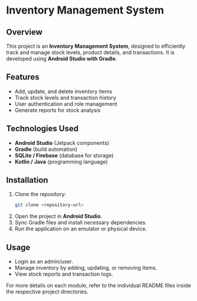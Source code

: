 # Inventory Management System

## Overview
This project is an **Inventory Management System**, designed to efficiently track and manage stock levels, product details, and transactions. It is developed using **Android Studio with Gradle**.

## Features
- Add, update, and delete inventory items
- Track stock levels and transaction history
- User authentication and role management
- Generate reports for stock analysis

## Technologies Used
- **Android Studio** (Jetpack components)
- **Gradle** (build automation)
- **SQLite / Firebase** (database for storage)
- **Kotlin / Java** (programming language)

## Installation
1. Clone the repository:
   ```sh
   git clone <repository-url>
   ```
2. Open the project in **Android Studio**.
3. Sync Gradle files and install necessary dependencies.
4. Run the application on an emulator or physical device.

## Usage
- Login as an admin/user.
- Manage inventory by adding, updating, or removing items.
- View stock reports and transaction logs.

For more details on each module, refer to the individual README files inside the respective project directories.

